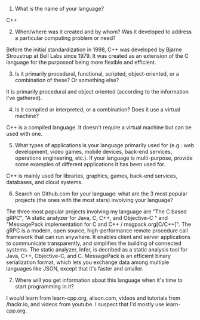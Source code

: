 1. What is the name of your language?

C++

2. When/where was it created and by whom? Was it developed to address a particular
computing problem or need?

Before the initial standardization in 1998, C++ was developed by Bjarne Stroustrup at Bell Labs since 1979. It was 
created as an extension of the C language for the purposeof being more flexible and efficient. 

3. Is it primarily procedural, functional, scripted, object-oriented, or a combination of
these? Or something else?

It is primarily procedural and object oriented (according to the information I've gathered).

4. Is it compiled or interpreted, or a combination? Does it use a virtual machine?

C++ is a compiled language. It doesn't require a virtual machine but can be used with one. 

5. What types of applications is your language primarily used for (e.g.: web
development, video games, mobile devices, back-end services, operations
engineering, etc.). If your language is multi-purpose, provide some examples of
different applications it has been used for.

C++ is mainly used for libraries, graphics, games, back-end services, databases, and cloud systems. 

6. Search on Github.com for your language: what are the 3 most popular projects (the
ones with the most stars) involving your language?

The three most popular projects involving my language are "The C based gRPC", "A static analyzer for Java, C, C++, and Objective-C "
and "MessagePack implementation for C and C++ / msgpack.org[C/C++]". The gRPC is a modern, open source, high-performance remote
procedure call framework that can run anywhere. It enables client and server applications to communicate transparently, and simplifies
the building of connected systems. The static analyzer, Infer, is decribed as a static analysis tool for Java, C++, Objective-C, and C.
MessagePack is an efficient binary serialization format, which lets you exchange data among multiple languages like JSON, except that it's
faster and smaller.

7. Where will you get information about this language when it's time to start
programming in it?

I would learn from learn-cpp.org, alison.com, videos and tutorials from /hackr.io, and videos from youtube. I suspect that I'd mostly use learn-cpp.org. 

